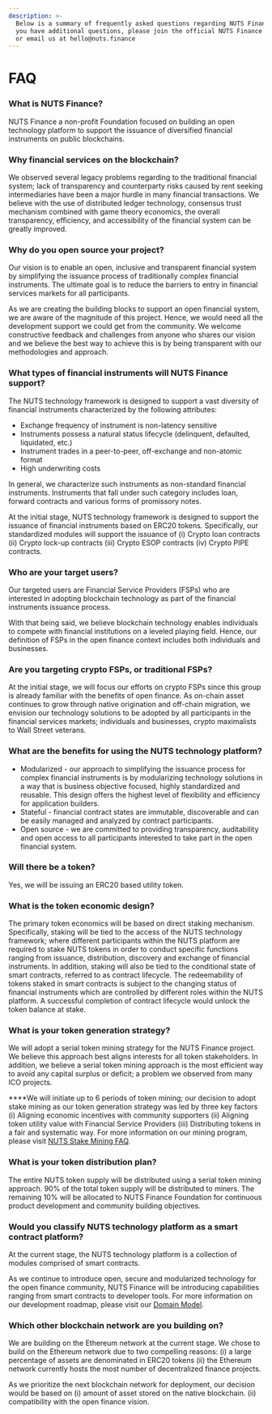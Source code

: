 ```yaml
---
description: >-
  Below is a summary of frequently asked questions regarding NUTS Finance. If
  you have additional questions, please join the official NUTS Finance telegram
  or email us at hello@nuts.finance
---
```


# FAQ

### What is NUTS Finance?

NUTS Finance a non-profit Foundation focused on building an open technology platform to support the issuance of diversified financial instruments on public blockchains.

### Why financial services on the blockchain?

We observed several legacy problems regarding to the traditional financial system; lack of transparency and counterparty risks caused by rent seeking intermediaries have been a major hurdle in many financial transactions. We believe with the use of distributed ledger technology, consensus trust mechanism combined with game theory economics, the overall transparency, efficiency, and accessibility of the financial system can be greatly improved.

### Why do you open source your project?

Our vision is to enable an open, inclusive and transparent financial system by simplifying the issuance process of traditionally complex financial instruments. The ultimate goal is to reduce the barriers to entry in financial services markets for all participants.

As we are creating the building blocks to support an open financial system, we are aware of the magnitude of this project. Hence, we would need all the development support we could get from the community. We welcome constructive feedback and challenges from anyone who shares our vision and we believe the best way to achieve this is by being transparent with our methodologies and approach.       

### What types of financial instruments will NUTS Finance support?

The NUTS technology framework is designed to support a vast diversity of financial instruments characterized by the following attributes:

* Exchange frequency of instrument is non-latency sensitive
* Instruments possess a natural status lifecycle \(delinquent, defaulted, liquidated, etc.\)  
* Instrument trades in a peer-to-peer, off-exchange and non-atomic format
* High underwriting costs

In general, we characterize such instruments as non-standard financial instruments. Instruments that fall under such category includes loan, forward contracts and various forms of promissory notes.   

At the initial stage, NUTS technology framework is designed to support the issuance of financial instruments based on ERC20 tokens. Specifically, our standardized modules will support the issuance of \(i\) Crypto loan contracts \(ii\) Crypto lock-up contracts \(iii\) Crypto ESOP contracts \(iv\) Crypto PIPE contracts.

### Who are your target users?

Our targeted users are Financial Service Providers \(FSPs\) who are interested in adopting blockchain technology as part of the financial instruments issuance process.

With that being said, we believe blockchain technology enables individuals to compete with financial institutions on a leveled playing field. Hence, our definition of FSPs in the open finance context includes both individuals and businesses.  

### Are you targeting crypto FSPs, or traditional FSPs?

At the initial stage, we will focus our efforts on crypto FSPs since this group is already familiar with the benefits of open finance. As on-chain asset continues to grow through native origination and off-chain migration, we envision our technology solutions to be adopted by all participants in the financial services markets; individuals and businesses, crypto maximalists to Wall Street veterans.  

### What are the benefits for using the NUTS technology platform?

* Modularized - our approach to simplifying the issuance process for complex financial instruments is by modularizing technology solutions in a way that is business objective focused, highly standardized and reusable. This design offers the highest level of flexibility and efficiency for application builders.   
* Stateful - financial contract states are immutable, discoverable and can be easily managed and analyzed by contract participants.      
* Open source - we are committed to providing transparency, auditability and open access to all participants interested to take part in the open financial system.

### Will there be a token?

Yes, we will be issuing an ERC20 based utility token.

### What is the token economic design?

The primary token economics will be based on direct staking mechanism. Specifically, staking will be tied to the access of the NUTS technology framework; where different participants within the NUTS platform are required to stake NUTS tokens in order to conduct specific functions ranging from issuance, distribution, discovery and exchange of financial instruments. In addition, staking will also be tied to the conditional state of smart contracts, referred to as contract lifecycle. The redeemability of tokens staked in smart contracts is subject to the changing status of financial instruments which are controlled by different roles within the NUTS platform. A successful completion of contract lifecycle would unlock the token balance at stake.

### **What is your token generation strategy?**

We will adopt a serial token mining strategy for the NUTS Finance project. We believe this approach best aligns interests for all token stakeholders. In addition, we believe a serial token mining approach is the most efficient way to avoid any capital surplus or deficit; a problem we observed from many ICO projects.   
  
****We will initiate up to 6 periods of token mining; our decision to adopt stake mining as our token generation strategy was led by three key factors \(i\) Aligning economic incentives with community supporters \(ii\) Aligning token utility value with Financial Service Providers \(iii\) Distributing tokens in a fair and systematic way. For more information on our mining program, please visit [NUTS Stake Mining FAQ](https://app.gitbook.com/@nutsfinance/s/nuts-stake-mining/dapp/faq).

### **What is your token distribution plan?**

The entire NUTS token supply will be distributed using a serial token mining approach. 90% of the total token supply will be distributed to miners. The remaining 10% will be allocated to NUTS Finance Foundation for continuous product development and community building objectives.

### Would you classify NUTS technology **platform** as a smart contract platform?

At the current stage, the NUTS technology platform is a collection of modules comprised of smart contracts.   
  
As we continue to introduce open, secure and modularized technology for the open finance community, NUTS Finance will be introducing capabilities ranging from smart contracts to developer tools. For more information on our development roadmap, please visit our [Domain Model](../architecture-design/domain-model/).   

### Which other blockchain network are you building on?

We are building on the Ethereum network at the current stage. We chose to build on the Ethereum network due to two compelling reasons: \(i\) a large percentage of assets are denominated in ERC20 tokens \(ii\) the Ethereum network currently hosts the most number of decentralized finance projects.

As we prioritize the next blockchain network for deployment, our decision would be based on \(i\) amount of asset stored on the native blockchain. \(ii\) compatibility with the open finance vision.  


